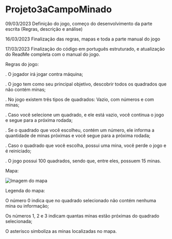 # Projeto3aCampoMinado

09/03/2023
Definição do jogo, começo do desenvolvimento da parte escrita (Regras, descrição e análise)

16/03/2023
Finalização das regras, mapas e toda a parte manual do jogo

17/03/2023
Finalização do código em português estruturado, e atualização do ReadMe completa com o manual do jogo.

Regras do jogo: 

. O jogador irá jogar contra máquina;

. O jogo tem como seu principal objetivo, descobrir todos os quadrados que não contém minas;

. No jogo existem três tipos de quadrados: Vazio, com números e com minas;

. Caso você selecione um quadrado, e ele está vazio, você continua o jogo e segue para a próxima rodada;

. Se o quadrado que você escolheu, contém um número, ele informa a quantidade de minas próximas e você segue para a próxima rodada;

. Caso o quadrado que você escolha, possui uma mina, você perde o jogo e é reiniciado;

. O jogo possui 100 quadrados, sendo que, entre eles, possuem 15 minas.


Mapa:

![Imagem do mapa](https://user-images.githubusercontent.com/101647391/225992854-f4097527-a4ac-4c31-8c6d-d89d3dc1b555.jpeg)

Legenda do mapa: 

O número 0 indica que no quadrado selecionado não contém nenhuma mina ou informação;

Os números 1, 2 e 3 indicam quantas minas estão próximas do quadrado selecionada;

O asterisco simboliza as minas localizadas no mapa.
